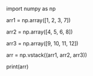 import numpy as np

arr1 = np.array([1, 2, 3, 7])

arr2 = np.array([4, 5, 6, 8])

arr3 = np.array([9, 10, 11, 12])

arr = np.vstack((arr1, arr2, arr3))

print(arr)
